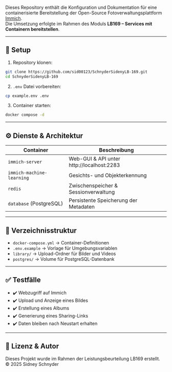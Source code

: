 Dieses Repository enthält die Konfiguration und Dokumentation für eine containerisierte Bereitstellung der Open-Source Fotoverwaltungsplattform [Immich](https://github.com/immich-app/immich).  
Die Umsetzung erfolgte im Rahmen des Moduls **LB169 – Services mit Containern bereitstellen**.

---

## 🔧 Setup

1. Repository klonen:
```bash
git clone https://github.com/sid00123/SchnyderSidenyLB-169.git
cd SchnyderSidenyLB-169
```

2. `.env` Datei vorbereiten:
```bash
cp example.env .env
```

3. Container starten:
```bash
docker compose -d
```

---

## ⚙️ Dienste & Architektur

| Container                 | Beschreibung                                            |
|--------------------------|---------------------------------------------------------|
| `immich-server`          | Web-GUI & API unter http://localhost:2283              |
| `immich-machine-learning`| Gesichts- und Objekterkennung                          |
| `redis`                  | Zwischenspeicher & Sessionverwaltung                   |
| `database` (PostgreSQL)  | Persistente Speicherung der Metadaten                  |

---

## 📂 Verzeichnisstruktur

- `docker-compose.yml` → Container-Definitionen
- `.env.example` → Vorlage für Umgebungsvariablen
- `library/` → Upload-Ordner für Bilder und Videos
- `postgres/` → Volume für PostgreSQL-Datenbank

---

## ✅ Testfälle

- ✔️ Webzugriff auf Immich
- ✔️ Upload und Anzeige eines Bildes
- ✔️ Erstellung eines Albums
- ✔️ Generierung eines Sharing-Links
- ✔️ Daten bleiben nach Neustart erhalten

---

## 📃 Lizenz & Autor

Dieses Projekt wurde im Rahmen der Leistungsbeurteilung LB169 erstellt.  
© 2025 Sidney Schnyder
